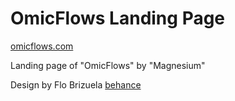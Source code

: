 # OmicFlows Landing Page

[omicflows.com](https://omicflows.com)

Landing page of "OmicFlows" by "Magnesium"

Design by Flo Brizuela [behance](https://www.behance.net/flobrizuela)

